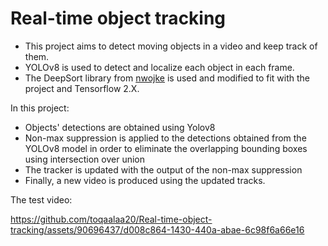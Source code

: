# Real-time object tracking

- This project aims to detect moving objects in a video and keep track of them.
- YOLOv8 is used to detect and localize each object in each frame. 
- The DeepSort library from [nwojke](https://github.com/nwojke/deep_sort) is used and modified to fit with the project and Tensorflow 2.X.

In this project: 
- Objects' detections are obtained using Yolov8
- Non-max suppression is applied to the detections obtained from the YOLOv8 model in order to eliminate the overlapping bounding boxes using intersection over union
- The tracker is updated with the output of the non-max suppression 
- Finally, a new video is produced using the updated tracks.

The test video:

https://github.com/toqaalaa20/Real-time-object-tracking/assets/90696437/d008c864-1430-440a-abae-6c98f6a66e16




